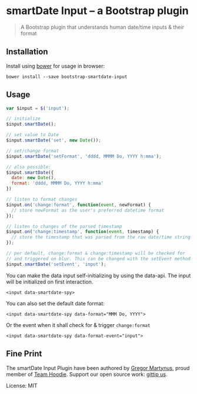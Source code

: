 smartDate Input – a Bootstrap plugin
====================================

> A Bootstrap plugin that understands human date/time inputs & their format

Installation
------------

Install using [bower](http://bower.io/) for usage in browser:

```
bower install --save bootstrap-smartdate-input
```


Usage
-----

```js
var $input = $('input');

// initialize
$input.smartDate();

// set value to Date
$input.smartDate('set', new Date());

// set/change format
$input.smartDate('setFormat', 'dddd, MMMM Do, YYYY h:mma');

// also possible:
$input.smartDate({
  date: new Date(),
  format: 'dddd, MMMM Do, YYYY h:mma'
})

// listen to format changes
$input.on('change:format', function(event, newFormat) {
  // store newFormat as the user's preferred datetime format
});

// listen to changes of the parsed timestamp
$input.on('change:timestamp', function(event, timestamp) {
  // store the timestamp that was parsed from the raw date/time string
});

// per default, change:format & change:timestamp will be checked for
// and triggered on blur. This can be changed with the setEvent method
$input.smartDate('setEvent', 'input');
```

You can make the data input self-initializing by using the data-api.
The input will be initialized on first interaction.

```
<input data-smartdate-spy>
```

You can also set the default date format:

```
<input data-smartdate-spy data-format="MMM Do, YYYY">
```

Or the event when it shall check for & trigger `change:format`

```
<input data-smartdate-spy data-format-event="input">
```

Fine Print
----------

The smartDate Input Plugin have been authored by [Gregor Martynus](https://github.com/gr2m),
proud member of [Team Hoodie](http://hood.ie/). Support our open source work: [gittip us](https://www.gittip.com/hoodiehq/).

License: MIT
